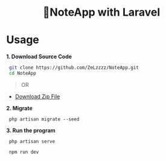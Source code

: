 <div align="center">
<h1>📝NoteApp with Laravel</h1>
</div>

# Usage

**1. Download Source Code**

```bash
 git clone https://github.com/ZeLzzzz/NoteApp.git
 cd NoteApp
```

> OR

- [Download Zip File](https://github.com/ZeLzzzz/NoteApp/archive/refs/heads/main.zip)

**2. Migrate**

```artisan migrate
 php artisan migrate --seed
```

**3. Run the program**

```artisan serve
 php artisan serve
```
```npm run dev
 npm run dev
```
